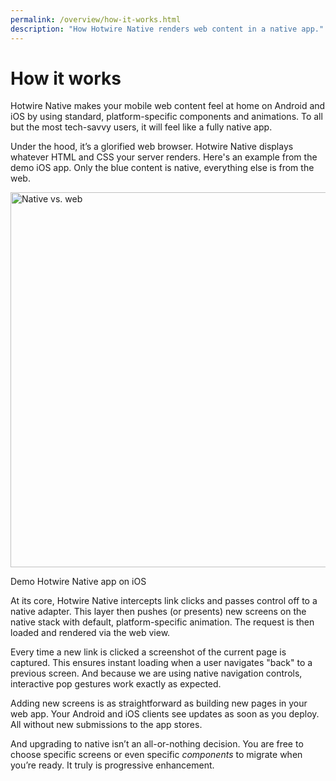 ```yaml
---
permalink: /overview/how-it-works.html
description: "How Hotwire Native renders web content in a native app."
---
```


# How it works

Hotwire Native makes your mobile web content feel at home on Android and iOS by using standard, platform-specific components and animations. To all but the most tech-savvy users, it will feel like a fully native app.

Under the hood, it’s a glorified web browser. Hotwire Native displays whatever HTML and CSS your server renders. Here's an example from the demo iOS app. Only the blue content is native, everything else is from the web.

<img src="/assets/native-vs-web.png" width="600" alt="Native vs. web">

Demo Hotwire Native app on iOS

At its core, Hotwire Native intercepts link clicks and passes control off to a native adapter. This layer then pushes (or presents) new screens on the native stack with default, platform-specific animation. The request is then loaded and rendered via the web view.

Every time a new link is clicked a screenshot of the current page is captured. This ensures instant loading when a user navigates "back" to a previous screen. And because we are using native navigation controls, interactive pop gestures work exactly as expected.

Adding new screens is as straightforward as building new pages in your web app. Your Android and iOS clients see updates as soon as you deploy. All without new submissions to the app stores.

And upgrading to native isn’t an all-or-nothing decision. You are free to choose specific screens or even specific *components* to migrate when you’re ready. It truly is progressive enhancement.
